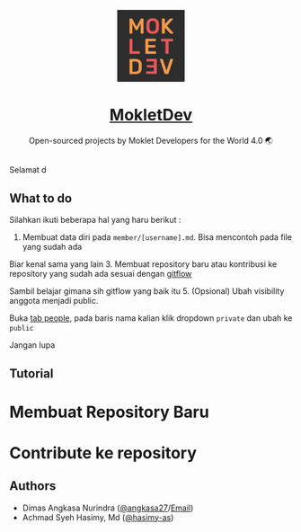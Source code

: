 <p align="center">
  <a href="https://nextjs.org">
    <img src="./logo.jpg" height="128">
    <h1 align="center">MokletDev</h1>
  </a>
</p>

<p align="center">
  Open-sourced projects by Moklet Developers for the World 4.0 🌏
</p>

## 

Selamat d

## What to do

Silahkan ikuti beberapa hal yang haru berikut : 

1. Membuat data diri pada `member/[username].md`. Bisa mencontoh pada file yang sudah ada

Biar kenal sama yang lain
3. Membuat repository baru atau kontribusi ke repository yang sudah ada sesuai dengan [gitflow](/guide/contributing.md)

Sambil belajar gimana sih gitflow yang baik itu 
5. (Opsional) Ubah visibility anggota menjadi public. 

Buka [tab people](https://github.com/orgs/mokletdev/people), pada baris nama kalian klik dropdown `private` dan ubah ke `public` 

Jangan lupa

## Tutorial 

# Membuat Repository Baru

# Contribute ke repository



## Authors

- Dimas Angkasa Nurindra ([@angkasa27](https://github.com/angkasa27)/[Email](mailto:mas.angkasa27@gmail.com))
- Achmad Syeh Hasimy, Md ([@hasimy-as](https://github.com/hasimy-as))
